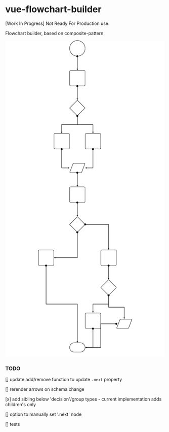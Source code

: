 # vue-flowchart-builder

[Work In Progress] Not Ready For Production use.

Flowchart builder, based on composite-pattern.

![Screenshot](screenshot.png)

### TODO

[] update add/remove function to update `.next` property

[] rerender arrows on schema change

[x] add sibling below 'decision'/group types - current implementation adds children's only

[] option to manually set '.next' node

[] tests
